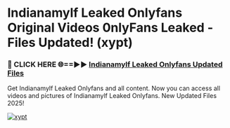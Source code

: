 # Indianamylf Leaked Onlyfans Original Videos 0nlyFans Leaked - Files Updated! (xypt)

<h3>🔴 CLICK HERE 🌐==►► <a href="https://tinyurl.com/2jnfzry5" rel="nofollow">Indianamylf Leaked Onlyfans Updated Files</a></h3>

Get Indianamylf Leaked Onlyfans and all content. Now you can access all videos and pictures of Indianamylf Leaked Onlyfans. New Updated Files 2025!

[![xypt](https://i.imgur.com/GyGTBgg.gif)](https://tinyurl.com/2jnfzry5)
